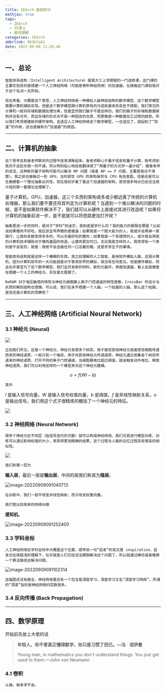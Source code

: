 ```yaml
---
title: IEArch-基础知识
mathjax: true
tags:
  - IEArch
  - S5课上
  - 直观理解
categories: IEArch
abbrlink: 963bfa61
date: 2022-09-08 11:26:46
---
```

## 一、总论 

```
智能体系结构（Intelligent Architecture）是我大三上学期报的一门选修课。这门课的主要实验目的是搭建一个人工神经网络（可能是卷积神经网络）的加速器。在接触这门课前我对于这个名词一无所知。
```

```
现在来看，大概是这个意思，人工神经网络是一种模拟人脑神经结构的数学模型，这个数学模型需要计算机辅助实现。但是这个数学模型跟计算机原有的冯诺依曼体系有些不搭配。我们常见的计算机一般将存储和数据处理分离，但是显然我们脑子不是这样的，我们的脑子的存储和数据架构并没有分开，而且存储的形式也不是一种固态的仓库，而更像是一种数据加工过程的趋势。所以我们考虑搭建新的硬件架构，去适应人工神经网络这个数学模型，一旦适应了，就起到了“加速”的作用，这也是被称为“加速器”的原因。
```

---

## 二、计算机的抽象

```
这个思考在和香老师聊天的过程中逐渐清晰起来。香老师醉心于量子信息和量子计算，她考虑到我对于这些东西一窍不通，所以特别贴心地给我翻译成了“用量子的方式学一遍计组”，据香老师的说法，这种新的量子架构可能可以解决 NP 问题（或者 NP == P 问题，主要是我也不清楚）。我之前也接触过一些 GPU，当时感觉 GPU 的架构虽然与 CPU 有些差距，但是还是可以生搬硬套一个理论抽象出共性。现在我初步看了看这个加速器的架构，感觉很多特点已经没法用计组的那一套理论去理解了。
```

量子计算机，GPU，加速器，这三个东西的架构或多或少都远离了传统的计算机处理器，那么我们要不要还将其判定为计算机呢？当遇到一个难以解决的问题的时候，是不是如果软件解决不了，我们就可以从硬件上直接对其进行改造呢？如果将计算机的抽象前进一步，是不是就可以将思路更加打开呢？

```
抽象更进一步的同时，是对于“学科”的迷茫，我到底是学什么的？我的能力的极限在哪里？比如说如果猪肉不好吃，我应该去骂养猪的是傻逼；如果我是一个胆大妄为的人，我或许会黑掉一家银行，让我的余额变得多多的，可以买最好吃的猪肉；如果我是一个有理想的人，或许我会用我的计算机技术辅助对于猪肉基因的改造，让猪肉更加可口。无论我是怎样的人，我觉得有一个原则是不会变的，就是：我绝不会去碰任何一口活着的猪，这是农学生干的事情。
```

```
智能体系结构就是这样一个模糊的东西，我之前理解的人工智能，是用软件模拟人脑，这很计算机，因为计算机软件的一大功能就是对于客观世界的模拟，我没有任何意见。但是硬件模拟，而且似乎甚至为了这个数学模型，我们去开发新的材料，新的元器件，来做加速器。看上去就像是在搭建一个人工的神经元，实在是太震撼了。
```

```
ReRAM 对于电压敏感的特性与神经元细胞膜上离子门控通道的特性很像，CrossBar 的设计与灰质的解剖结构也很像。可以说，我们在亲手搭建一个人脑。一个硅基的人脑。那么这个硅脑，是否还是计算机的范畴呢？
```

---

## 三、人工神经网络 (Artificial Neural Network)

### 3.1 神经元 (Neural)

![](IEArch-基础知识/image-20220908144008961.png)

```
正如我们所见，这是一个神经元，神经元有很多个树突，用于接受其他神经元或者感觉细胞传递而来的神经递质，一般只有一个轴突，用于向其他神经元传递递质。神经元通过收集各个树突传递来的神经递质，打开不同的离子门控通道，当细胞膜电位超过阈值，就会触发动作电位，释放神经递质。我们可以利用这样的一个模型来对这个神经元建模。
```

$$
o = f(WI-b)
$$

```
其中
```

$I$ 是输入信号向量，$W$ 是输入信号权值向量，$b$ 是阈值，$f$ 是非线性映射关系，$o$ 是输出信号。我们用这个式子很精炼的概括了一个神经元的特征。

![](IEArch-基础知识/微信图片_20220909084859.jpg)

### 3.2 神经网络 (Neural Network)

```
很多个神经元在不同层（指信号迭代的次数）就可以构成神经网络。我们对其进行模型训练，训练可以通过影响权值的大小，来获得更加精确的结果，这个过程与人脑的记忆过程具有很高的相似性。
```

![](IEArch-基础知识/neural-network-3816319_960_720.png)

```
我们称第一层为
```

**输入层**，最后一层是**输出层**，中间的层我们称其为**隐层**。

![image-20220909091040713](IEArch-基础知识/image-20220909091040713.png)

```
在训练中，我们一般不改变非线性映射，而只改变权重向量。
```

```
我们管比较简单的网络叫做
```

**感知机**。

![image-20220909091252400](IEArch-基础知识/image-20220909091252400.png)

### 3.3 学科坐标

```
人工神经网络在学科坐标中大概是这个位置，顺带说一句“启发”的英文是 inspiration，启发式在我粗浅的理解下，似乎就是人们已经没法硬钢解决这个问题了，所以就通过模仿或者瞎猜一个算法路径去解决问题。
```

![image-20220909091102314](IEArch-基础知识/image-20220909091102314.png)

```
这幅图还没有画全，神经网络里还有一个包含是深度学习，深度学习又名“深度学习网络”。所谓的“深度“指的是神经网络的层数很多。
```

### 3.4 反向传播 (Back Propagation)

---

## 四、数学原理

开始前先放上大佬的话

> **年轻人，你不曾真正懂得数学，你只是习惯了而已。—冯** ⋅ **诺伊曼**
>
> Young man, in mathematics you don't understand things. You just get used to them.—John von Neumann

### 4.1 卷积

```
认输，根本学不会。
```
